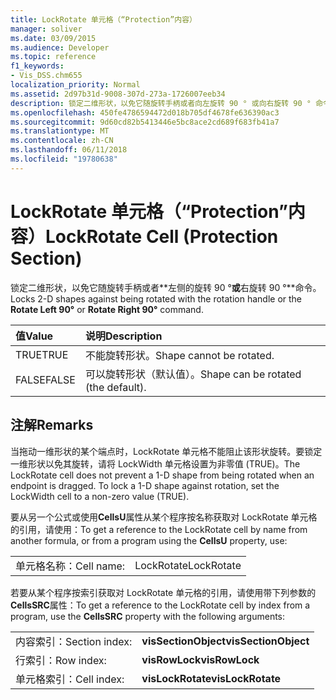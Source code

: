 ```yaml
---
title: LockRotate 单元格（“Protection”内容）
manager: soliver
ms.date: 03/09/2015
ms.audience: Developer
ms.topic: reference
f1_keywords:
- Vis_DSS.chm655
localization_priority: Normal
ms.assetid: 2d97b31d-9008-307d-273a-1726007eeb34
description: 锁定二维形状，以免它随旋转手柄或者向左旋转 90 ° 或向右旋转 90 ° 命令。
ms.openlocfilehash: 450fe4786594472d018b705df4678fe636390ac3
ms.sourcegitcommit: 9d60cd82b5413446e5bc8ace2cd689f683fb41a7
ms.translationtype: MT
ms.contentlocale: zh-CN
ms.lasthandoff: 06/11/2018
ms.locfileid: "19780638"
---
```

# <a name="lockrotate-cell-protection-section"></a><span data-ttu-id="1564a-103">LockRotate 单元格（“Protection”内容）</span><span class="sxs-lookup"><span data-stu-id="1564a-103">LockRotate Cell (Protection Section)</span></span>

<span data-ttu-id="1564a-104">锁定二维形状，以免它随旋转手柄或者**左侧的旋转 90 °**或**右旋转 90 °**命令。</span><span class="sxs-lookup"><span data-stu-id="1564a-104">Locks 2-D shapes against being rotated with the rotation handle or the **Rotate Left 90°** or **Rotate Right 90°** command.</span></span> 
  
|<span data-ttu-id="1564a-105">**值**</span><span class="sxs-lookup"><span data-stu-id="1564a-105">**Value**</span></span>|<span data-ttu-id="1564a-106">**说明**</span><span class="sxs-lookup"><span data-stu-id="1564a-106">**Description**</span></span>|
|:-----|:-----|
| <span data-ttu-id="1564a-107">TRUE</span><span class="sxs-lookup"><span data-stu-id="1564a-107">TRUE</span></span>  <br/> | <span data-ttu-id="1564a-108">不能旋转形状。</span><span class="sxs-lookup"><span data-stu-id="1564a-108">Shape cannot be rotated.</span></span>  <br/> |
| <span data-ttu-id="1564a-109">FALSE</span><span class="sxs-lookup"><span data-stu-id="1564a-109">FALSE</span></span>  <br/> | <span data-ttu-id="1564a-110">可以旋转形状（默认值）。</span><span class="sxs-lookup"><span data-stu-id="1564a-110">Shape can be rotated (the default).</span></span>  <br/> |
   
## <a name="remarks"></a><span data-ttu-id="1564a-111">注解</span><span class="sxs-lookup"><span data-stu-id="1564a-111">Remarks</span></span>

<span data-ttu-id="1564a-p101">当拖动一维形状的某个端点时，LockRotate 单元格不能阻止该形状旋转。要锁定一维形状以免其旋转，请将 LockWidth 单元格设置为非零值 (TRUE)。</span><span class="sxs-lookup"><span data-stu-id="1564a-p101">The LockRotate cell does not prevent a 1-D shape from being rotated when an endpoint is dragged. To lock a 1-D shape against rotation, set the LockWidth cell to a non-zero value (TRUE).</span></span>
  
<span data-ttu-id="1564a-114">要从另一个公式或使用**CellsU**属性从某个程序按名称获取对 LockRotate 单元格的引用，请使用：</span><span class="sxs-lookup"><span data-stu-id="1564a-114">To get a reference to the LockRotate cell by name from another formula, or from a program using the **CellsU** property, use:</span></span> 
  
|||
|:-----|:-----|
| <span data-ttu-id="1564a-115">单元格名称：</span><span class="sxs-lookup"><span data-stu-id="1564a-115">Cell name:</span></span>  <br/> | <span data-ttu-id="1564a-116">LockRotate</span><span class="sxs-lookup"><span data-stu-id="1564a-116">LockRotate</span></span>  <br/> |
   
<span data-ttu-id="1564a-117">若要从某个程序按索引获取对 LockRotate 单元格的引用，请使用带下列参数的**CellsSRC**属性：</span><span class="sxs-lookup"><span data-stu-id="1564a-117">To get a reference to the LockRotate cell by index from a program, use the **CellsSRC** property with the following arguments:</span></span> 
  
|||
|:-----|:-----|
| <span data-ttu-id="1564a-118">内容索引：</span><span class="sxs-lookup"><span data-stu-id="1564a-118">Section index:</span></span>  <br/> |<span data-ttu-id="1564a-119">**visSectionObject**</span><span class="sxs-lookup"><span data-stu-id="1564a-119">**visSectionObject**</span></span> <br/> |
| <span data-ttu-id="1564a-120">行索引：</span><span class="sxs-lookup"><span data-stu-id="1564a-120">Row index:</span></span>  <br/> |<span data-ttu-id="1564a-121">**visRowLock**</span><span class="sxs-lookup"><span data-stu-id="1564a-121">**visRowLock**</span></span> <br/> |
| <span data-ttu-id="1564a-122">单元格索引：</span><span class="sxs-lookup"><span data-stu-id="1564a-122">Cell index:</span></span>  <br/> |<span data-ttu-id="1564a-123">**visLockRotate**</span><span class="sxs-lookup"><span data-stu-id="1564a-123">**visLockRotate**</span></span> <br/> |
   

